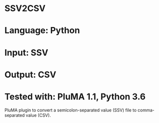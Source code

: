 # SSV2CSV
# Language: Python
# Input: SSV
# Output: CSV
# Tested with: PluMA 1.1, Python 3.6

PluMA plugin to convert a semicolon-separated value (SSV) file to comma-separated value (CSV).
